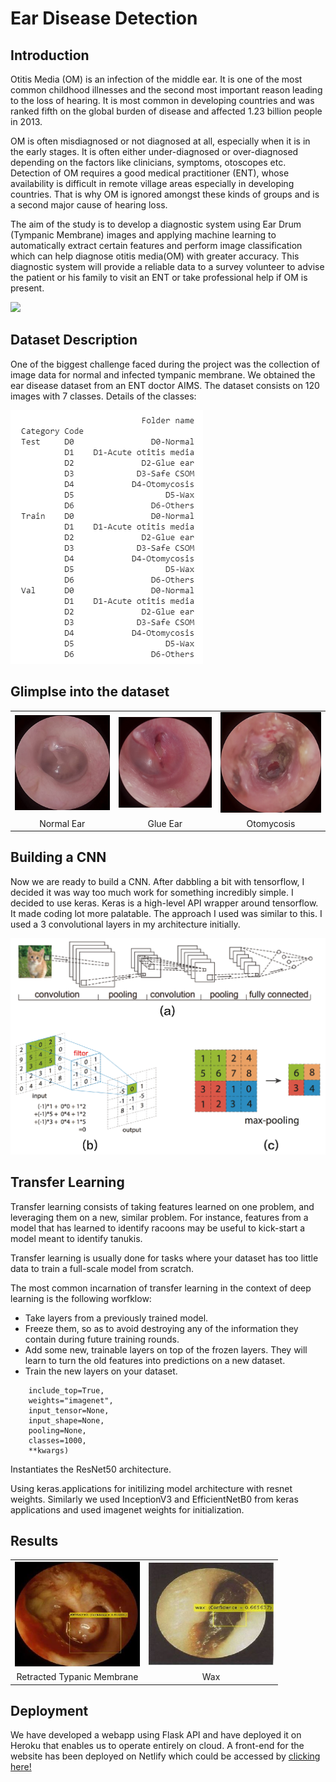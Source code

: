 # Ear Disease Detection

## Introduction

Otitis Media (OM) is an infection of the middle ear. It is one of the most common childhood illnesses and the second most important reason leading to the loss of hearing. It is most common in developing countries and was ranked fifth on the global burden of disease and affected 1.23 billion people in 2013.

OM is often misdiagnosed or not diagnosed at all, especially when it is in the early stages. It is often either under-diagnosed or over-diagnosed depending on the factors like clinicians, symptoms, otoscopes etc. Detection of OM requires a good medical practitioner (ENT), whose availability is difficult in remote village areas especially in developing countries. That is why OM is ignored amongst these kinds of groups and is a second major cause of hearing loss.

The aim of the study is to develop a diagnostic system using Ear Drum (Tympanic Membrane) images and applying machine learning to automatically extract certain features and perform image classification which can help diagnose otitis media(OM) with greater accuracy.
This diagnostic system will provide a reliable data to a survey volunteer to advise the patient or his family to visit an ENT or take professional help if OM is present.


<img src="https://3.bp.blogspot.com/-WBPelBryAoE/WrJhXwz5XtI/AAAAAAAAEPA/iMSU4TXcNWIe7jK2G3P6xo4Ls4DWisbTgCLcBGAs/s1600/wix%2B11.jpg" width="400">


## Dataset Description

One of the biggest challenge faced during the project was the collection of image data for normal and infected tympanic membrane. We obtained the ear disease dataset from an ENT doctor  AIMS. The dataset consists on 120 images with 7 classes. Details of the classes: 

![alt text](images/Dataset_Description.png?raw=true)

## Glimplse into the dataset    

<table>
    <tr>
      <td><img src="https://github.com/SarthakGarg13/OTOMYCOSIS/blob/master/images/normalear.JPG" width="200"/></td>
<td><img src="https://github.com/SarthakGarg13/OTOMYCOSIS/blob/master/images/glue_ear.jpg" width="205"/></td>
<td><img src="https://github.com/SarthakGarg13/OTOMYCOSIS/blob/master/images/otomycosis.jpg" width="200"/></td>
    </tr>
    <tr><td align="center">Normal Ear</td><td align="center">Glue Ear</td><td align="center">Otomycosis</td></tr>
</table>


## Building a CNN

Now we are ready to build a CNN. After dabbling a bit with tensorflow, I decided it was way too much work for something incredibly simple. I decided to use keras. Keras is a high-level API wrapper around tensorflow. It made coding lot more palatable. The approach I used was similar to this. I used a 3 convolutional layers in my architecture initially.

![alt text](images/cnn.png?raw=true "CNN Architecture")

## Transfer Learning
Transfer learning consists of taking features learned on one problem, and leveraging them on a new, similar problem. For instance, features from a model that has learned to identify racoons may be useful to kick-start a model meant to identify tanukis.

Transfer learning is usually done for tasks where your dataset has too little data to train a full-scale model from scratch.

The most common incarnation of transfer learning in the context of deep learning is the following worfklow:

- Take layers from a previously trained model.
- Freeze them, so as to avoid destroying any of the information they contain during future training rounds.
- Add some new, trainable layers on top of the frozen layers. They will learn to turn the old features into predictions on a new dataset.
- Train the new layers on your dataset.


```tf.keras.applications.ResNet50(
    include_top=True,
    weights="imagenet",
    input_tensor=None,
    input_shape=None,
    pooling=None,
    classes=1000,
    **kwargs)
```
Instantiates the ResNet50 architecture.

Using keras.applications for initilizing model architecture with resnet weights. Similarly we used InceptionV3 and EfficientNetB0 from keras applications and used imagenet weights for initialization.

## Results

<table>
    <tr>
      <td><c><img src="https://github.com/SarthakGarg13/OTOMYCOSIS/blob/master/images/retracted.JPG" width="200"/></c></td>
<td><img src="https://github.com/SarthakGarg13/OTOMYCOSIS/blob/master/images/wax.jpg" width="200"/></td>
    </tr>
    <tr><td align="center">Retracted Typanic Membrane</td><td align="center">Wax</td></tr>
</table>



## Deployment

We have developed a webapp using Flask API and have deployed it on Heroku that enables us to operate entirely on cloud.
A front-end for the website has been deployed on Netlify which could be accessed by [clicking here!](https://otology.netlify.com)


